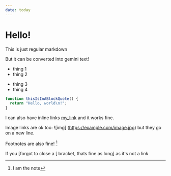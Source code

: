 ```yaml
---
date: today
---
```


# Hello!

This is just regular markdown

But it can be converted into gemini text!

- thing 1
- thing 2

* thing 3
* thing 4

```js
function thisIsInABlockQuote() {
  return "Hello, world\n!";
}
```

I can also have inline links [my_link](https://example.com) and it works fine.

Image links are ok too: ![img] (https://example.com/image.jpg) but they go on a new line.

Footnotes are also fine! [^1]

[^1]: I am the note

If you [forgot to close a [ bracket, thats fine as long] as it's not a link
